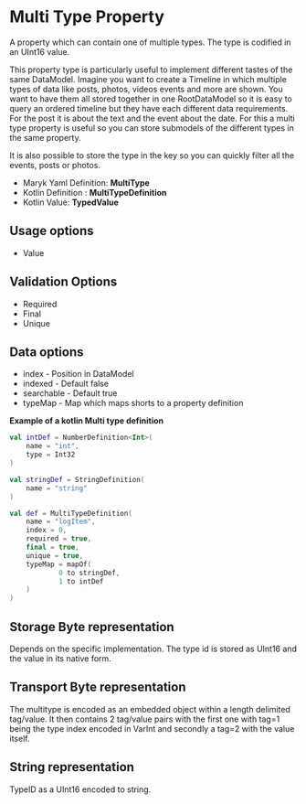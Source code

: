 # Multi Type Property
A property which can contain one of multiple types. The type is codified in an UInt16 value.

This property type is particularly useful to implement different tastes of the same DataModel. 
Imagine you want to create a Timeline in which multiple types of data like posts, photos, videos
events and more are shown. You want to have them all stored together in one RootDataModel so it 
is easy to query an ordered timeline but they have each different data requirements. For the post
it is about the text and the event about the date. For this a multi type property is useful so you
can store submodels of the different types in the same property.

It is also possible to store the type in the key so you can quickly filter all the events, posts
or photos. 

- Maryk Yaml Definition: **MultiType**
- Kotlin Definition : **MultiTypeDefinition**
- Kotlin Value: **TypedValue**

## Usage options
- Value

## Validation Options
- Required
- Final
- Unique

## Data options
- index - Position in DataModel 
- indexed - Default false
- searchable - Default true
- typeMap - Map which maps shorts to a property definition

**Example of a kotlin Multi type definition**
```kotlin
val intDef = NumberDefinition<Int>(
    name = "int",
    type = Int32
)

val stringDef = StringDefinition(
    name = "string"
)

val def = MultiTypeDefinition(
    name = "logItem",
    index = 0,
    required = true,
    final = true,
    unique = true,
    typeMap = mapOf(
            0 to stringDef,
            1 to intDef
    )
)
```

## Storage Byte representation
Depends on the specific implementation. The type id is stored as UInt16 and the value in its
native form.

## Transport Byte representation
The multitype is encoded as an embedded object within a length delimited tag/value. It then 
contains 2 tag/value pairs with the first one with tag=1 being the type index encoded in VarInt and 
secondly a tag=2 with the value itself. 

## String representation
TypeID as a UInt16 encoded to string.